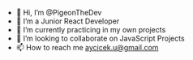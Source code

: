 - 👋 Hi, I’m @PigeonTheDev
- 👀 I’m a Junior React Developer
- 🌱 I’m currently practicing in my own projects
- 💞️ I’m looking to collaborate on JavaScript Projects
- 📫 How to reach me aycicek.u@gmail.com

<!---
PigeonTheDev/PigeonTheDev is a ✨ special ✨ repository because its `README.md` (this file) appears on your GitHub profile.
You can click the Preview link to take a look at your changes.
--->
